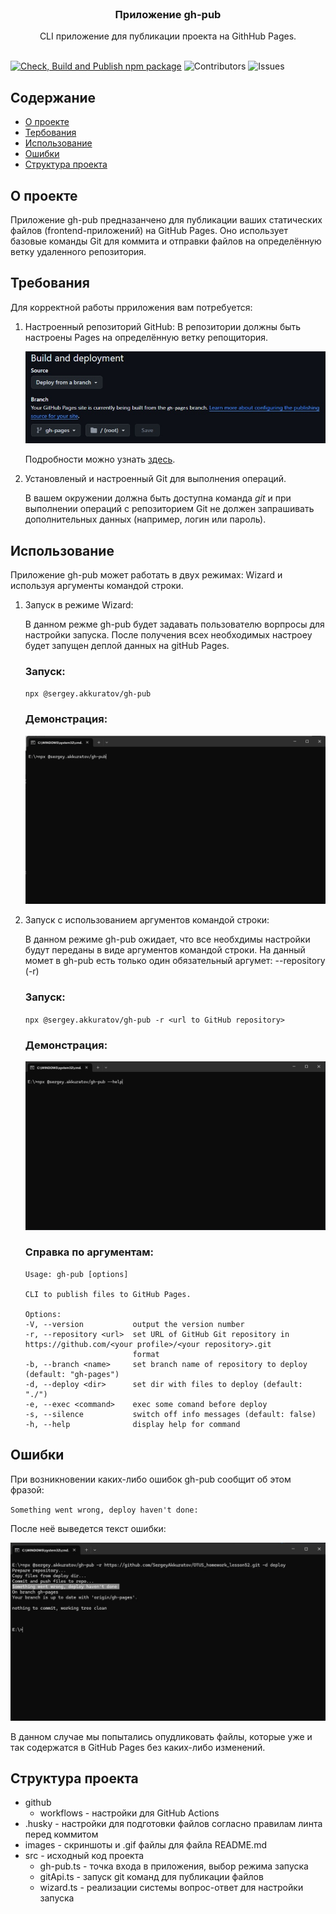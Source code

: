 <br/>
<p align="center">
  <h3 align="center">Приложение gh-pub</h3>
  <p align="center">
    CLI приложение для публикации проекта на GithHub Pages.
    <br/>
    <br/>
  </p>
</p>

[![Check, Build and Publish npm package](https://github.com/SergeyAkkuratov/OTUS_homework_lesson52/actions/workflows/pull_request_check.yml/badge.svg?branch=sakkuratov)](https://github.com/SergeyAkkuratov/OTUS_homework_lesson52/actions/workflows/pull_request_check.yml)
![Contributors](https://img.shields.io/github/contributors/SergeyAkkuratov/OTUS_homework_lesson52?color=dark-green) ![Issues](https://img.shields.io/github/issues/SergeyAkkuratov/OTUS_homework_lesson52)

## Содержание

- [О проекте](#о-проекте)
- [Тербования](#требования)
- [Использование](#использование)
- [Ошибки](#Ошибки)
- [Структура проекта](#структура-проекта)

## О проекте

Приложение gh-pub предназанчено для публикации ваших статических файлов (frontend-приложений) на GitHub Pages. Оно использует базовые команды Git для коммита и отправки файлов на определённую ветку удаленного репозитория.

## Требования

Для корректной работы прриложения вам потребуется:
1. Настроенный репозиторий GitHub:
    В репозитории должны быть настроены Pages на определённую ветку репощитория.

    ![github](images\github.jpg)

    Подробности можно узнать [здесь](https://docs.github.com/ru/pages/getting-started-with-github-pages/configuring-a-publishing-source-for-your-github-pages-site).
1. Установленый и настроенный Git для выполнения операций.

    В вашем окружении должна быть доступна команда *git* и при выполнении операций с репозиторием Git не должен запрашивать дополнительных данных (например, логин или пароль).

## Использование

Приложение gh-pub может работать в двух режимах: Wizard и используя аргументы командой строки.

1. Запуск в режиме Wizard:

    В данном режме gh-pub будет задавать пользователю ворпросы для настройки запуска.
    После получения всех необходимых настроеу будет запущен деплой данных на gitHub Pages.

    ### Запуск:

    `npx @sergey.akkuratov/gh-pub`

    ### Демонстрация:

    ![wizard](images\Wizard_default.gif)

1. Запуск с использованием аргументов командой строки:

    В данном режиме gh-pub ожидает, что все необхдимы настройки будут переданы в виде аргументов командой строки.
    На данный момет в gh-pub есть только один обязательный аргумет: --repository (-r)

    ### Запуск:

    `npx @sergey.akkuratov/gh-pub -r <url to GitHub repository>`
    
    ### Демонстрация:

    ![options](images\options.gif)

    ### Справка по аргументам:

    ```
    Usage: gh-pub [options]

    CLI to publish files to GitHub Pages.

    Options:
    -V, --version           output the version number
    -r, --repository <url>  set URL of GitHub Git repository in https://github.com/<your profile>/<your repository>.git
                            format
    -b, --branch <name>     set branch name of repository to deploy (default: "gh-pages")
    -d, --deploy <dir>      set dir with files to deploy (default: "./")
    -e, --exec <command>    exec some comand before deploy
    -s, --silence           switch off info messages (default: false)
    -h, --help              display help for command
    ```

## Ошибки
При возникновении каких-либо ошибок gh-pub сообщит об этом фразой:

`Something went wrong, deploy haven't done:`

После неё выведется текст ошибки:

![error](images\error.jpg)

В данном случае мы попытались опудликовать файлы, которые уже и так содержатся в GitHub Pages без каких-либо изменений.

## Структура проекта

- github
  - workflows - настройки для GitHub Actions
- .husky - настройки для подготовки файлов согласно правилам линта перед коммитом
- images - скриншоты и .gif файлы для файла README.md
- src - исходный код проекта
  - gh-pub.ts - точка входа в приложения, выбор режима запуска
  - gitApi.ts - запуск git команд для публикации файлов
  - wizard.ts - реализации системы вопрос-ответ для настройки запуска